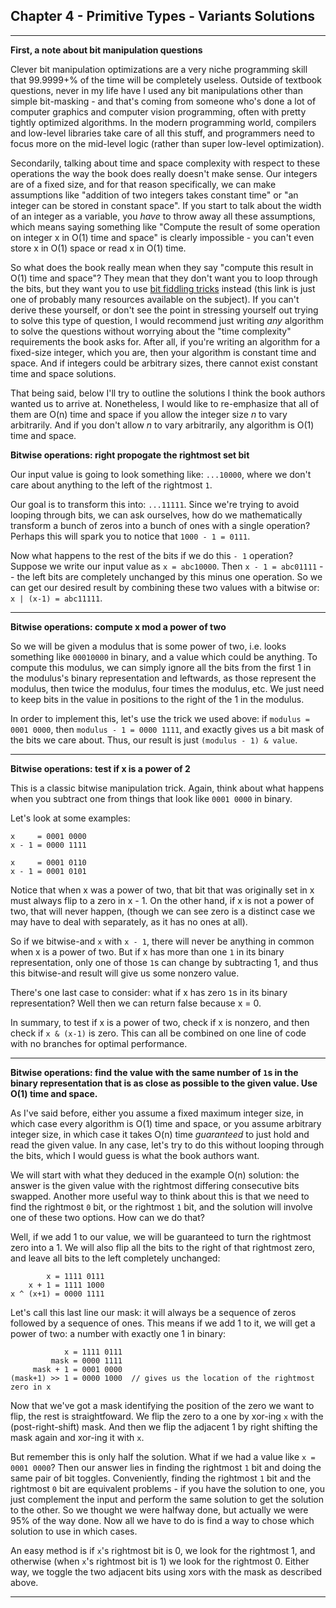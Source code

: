 ## Chapter 4 - Primitive Types - Variants Solutions

---

**First, a note about bit manipulation questions**

Clever bit manipulation optimizations are a very niche programming skill that 99.9999+% of the time will be completely useless.  Outside of textbook questions, never in my life have I used any bit manipulations other than simple bit-masking - and that's coming from someone who's done a lot of computer graphics and computer vision programming, often with pretty tightly optimized algorithms.  In the modern programming world, compilers and low-level libraries take care of all this stuff, and programmers need to focus more on the mid-level logic (rather than super low-level optimization).

Secondarily, talking about time and space complexity with respect to these operations the way the book does really doesn't make sense.  Our integers are of a fixed size, and for that reason specifically, we can make assumptions like "addition of two integers takes constant time" or "an integer can be stored in constant space".  If you start to talk about the width of an integer as a variable, you *have* to throw away all these assumptions, which means saying something like "Compute the result of some operation on integer x in O(1) time and space" is clearly impossible - you can't even store x in O(1) space or read x in O(1) time.

So what does the book really mean when they say "compute this result in O(1) time and space"?  They mean that they don't want you to loop through the bits, but they want you to use [bit fiddling tricks](https://graphics.stanford.edu/~seander/bithacks.html) instead (this link is just one of probably many resources available on the subject).  If you can't derive these yourself, or don't see the point in stressing yourself out trying to solve this type of question, I would recommend just writing *any* algorithm to solve the questions without worrying about the "time complexity" requirements the book asks for.  After all, if you're writing an algorithm for a fixed-size integer, which you are, then your algorithm is constant time and space.  And if integers could be arbitrary sizes, there cannot exist constant time and space solutions.

That being said, below I'll try to outline the solutions I think the book authors wanted us to arrive at.  Nonetheless, I would like to re-emphasize that all of them are O(n) time and space if you allow the integer size *n* to vary arbitrarily.  And if you don't allow *n* to vary arbitrarily, any algorithm is O(1) time and space.

**Bitwise operations: right propogate the rightmost set bit**

Our input value is going to look something like: `...10000`, where we don't care about anything to the left of the rightmost `1`.

Our goal is to transform this into: `...11111`.  Since we're trying to avoid looping through bits, we can ask ourselves, how do we mathematically transform a bunch of zeros into a bunch of ones with a single operation?  Perhaps this will spark you to notice that `1000 - 1 = 0111`.

Now what happens to the rest of the bits if we do this `- 1` operation?  Suppose we write our input value as `x = abc10000`.  Then `x - 1 = abc01111` -- the left bits are completely unchanged by this minus one operation.  So we can get our desired result by combining these two values with a bitwise or: `x | (x-1) = abc11111`.

---

**Bitwise operations: compute x mod a power of two**

So we will be given a modulus that is some power of two, i.e. looks something like `00010000` in binary, and a value which could be anything.  To compute this modulus, we can simply ignore all the bits from the first 1 in the modulus's binary representation and leftwards, as those represent the modulus, then twice the modulus, four times the modulus, etc.  We just need to keep bits in the value in positions to the right of the 1 in the modulus.

In order to implement this, let's use the trick we used above: if `modulus = 0001 0000`, then `modulus - 1 = 0000 1111`, and exactly gives us a bit mask of the bits we care about.  Thus, our result is just `(modulus - 1) & value`.

---

**Bitwise operations: test if x is a power of 2**

This is a classic bitwise manipulation trick.  Again, think about what happens when you subtract one from things that look like `0001 0000` in binary.

Let's look at some examples:
```
x     = 0001 0000
x - 1 = 0000 1111

x     = 0001 0110
x - 1 = 0001 0101
```

Notice that when x was a power of two, that bit that was originally set in x must always flip to a zero in x - 1.  On the other hand, if x is not a power of two, that will never happen, (though we can see zero is a distinct case we may have to deal with separately, as it has no ones at all).

So if we bitwise-and `x` with `x - 1`, there will never be anything in common when x is a power of two.  But if x has more than one `1` in its binary representation, only one of those `1`s can change by subtracting 1, and thus this bitwise-and result will give us some nonzero value.

There's one last case to consider: what if x has zero `1`s in its binary representation?  Well then we can return false because x = 0.

In summary, to test if x is a power of two, check if x is nonzero, and then check if `x & (x-1)` is zero.  This can all be combined on one line of code with no branches for optimal performance.

---

**Bitwise operations: find the value with the same number of `1`s in the binary representation that is as close as possible to the given value.  Use O(1) time and space.**

As I've said before, either you assume a fixed maximum integer size, in which case every algorithm is O(1) time and space, or you assume arbitrary integer size, in which case it takes O(n) time *guaranteed* to just hold and read the given value.  In any case, let's try to do this without looping through the bits, which I would guess is what the book authors want.

We will start with what they deduced in the example O(n) solution: the answer is the given value with the rightmost differing consecutive bits swapped.  Another more useful way to think about this is that we need to find the rightmost `0` bit, or the rightmost `1` bit, and the solution will involve one of these two options.  How can we do that?

Well, if we add 1 to our value, we will be guaranteed to turn the rightmost zero into a 1. We will also flip all the bits to the right of that rightmost zero, and leave all bits to the left completely unchanged:
```
        x = 1111 0111
    x + 1 = 1111 1000
x ^ (x+1) = 0000 1111
```

Let's call this last line our mask: it will always be a sequence of zeros followed by a sequence of ones.  This means if we add 1 to it, we will get a power of two: a number with exactly one 1 in binary:

```
            x = 1111 0111
         mask = 0000 1111
     mask + 1 = 0001 0000
(mask+1) >> 1 = 0000 1000  // gives us the location of the rightmost zero in x
```

Now that we've got a mask identifying the position of the zero we want to flip, the rest is straightfoward.  We flip the zero to a one by xor-ing `x` with the (post-right-shift) mask.  And then we flip the adjacent 1 by right shifting the mask again and xor-ing it with `x`.

But remember this is only half the solution.  What if we had a value like `x = 0001 0000`?  Then our answer lies in finding the rightmost `1` bit and doing the same pair of bit toggles.  Conveniently, finding the rightmost `1` bit and the rightmost `0` bit are equivalent problems - if you have the solution to one, you just complement the input and perform the same solution to get the solution to the other.  So we thought we were halfway done, but actually we were 95% of the way done.  Now all we have to do is find a way to chose which solution to use in which cases.

An easy method is if `x`'s rightmost bit is 0, we look for the rightmost 1, and otherwise (when `x`'s rightmost bit is 1) we look for the rightmost 0.  Either way, we toggle the two adjacent bits using xors with the mask as described above.

---

